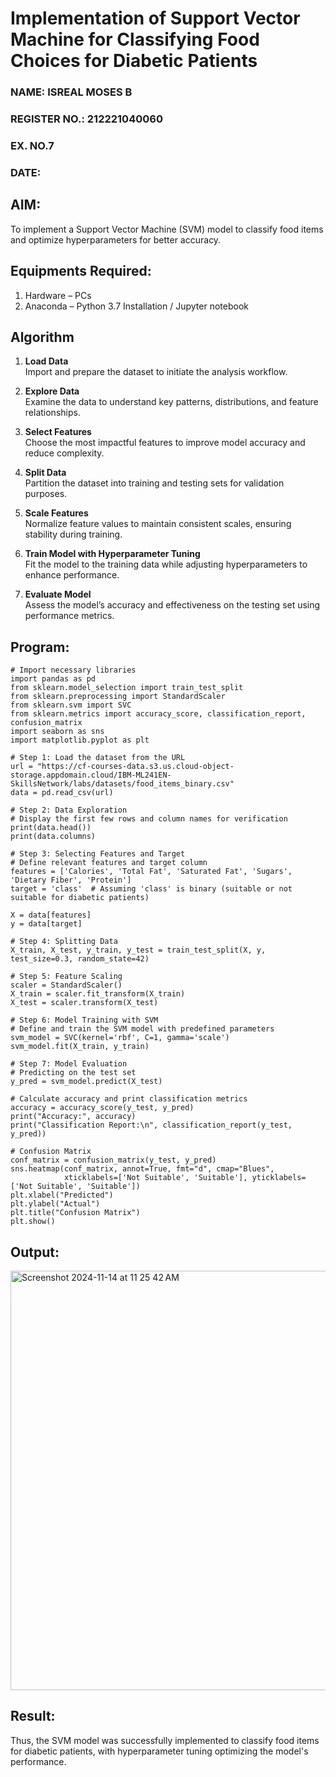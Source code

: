 # Implementation of Support Vector Machine for Classifying Food Choices for Diabetic Patients
<H3>NAME: ISREAL MOSES B</H3>
<H3>REGISTER NO.: 212221040060</H3>
<H3>EX. NO.7</H3>
<H3>DATE:</H3>

## AIM:
To implement a Support Vector Machine (SVM) model to classify food items and optimize hyperparameters for better accuracy.

## Equipments Required:
1. Hardware – PCs
2. Anaconda – Python 3.7 Installation / Jupyter notebook

## Algorithm
1. **Load Data**  
   Import and prepare the dataset to initiate the analysis workflow.

2. **Explore Data**  
   Examine the data to understand key patterns, distributions, and feature relationships.

3. **Select Features**  
   Choose the most impactful features to improve model accuracy and reduce complexity.

4. **Split Data**  
   Partition the dataset into training and testing sets for validation purposes.

5. **Scale Features**  
   Normalize feature values to maintain consistent scales, ensuring stability during training.

6. **Train Model with Hyperparameter Tuning**  
   Fit the model to the training data while adjusting hyperparameters to enhance performance.

7. **Evaluate Model**  
   Assess the model’s accuracy and effectiveness on the testing set using performance metrics.

## Program:
```
# Import necessary libraries
import pandas as pd
from sklearn.model_selection import train_test_split
from sklearn.preprocessing import StandardScaler
from sklearn.svm import SVC
from sklearn.metrics import accuracy_score, classification_report, confusion_matrix
import seaborn as sns
import matplotlib.pyplot as plt

# Step 1: Load the dataset from the URL
url = "https://cf-courses-data.s3.us.cloud-object-storage.appdomain.cloud/IBM-ML241EN-SkillsNetwork/labs/datasets/food_items_binary.csv"
data = pd.read_csv(url)

# Step 2: Data Exploration
# Display the first few rows and column names for verification
print(data.head())
print(data.columns)

# Step 3: Selecting Features and Target
# Define relevant features and target column
features = ['Calories', 'Total Fat', 'Saturated Fat', 'Sugars', 'Dietary Fiber', 'Protein']
target = 'class'  # Assuming 'class' is binary (suitable or not suitable for diabetic patients)

X = data[features]
y = data[target]

# Step 4: Splitting Data
X_train, X_test, y_train, y_test = train_test_split(X, y, test_size=0.3, random_state=42)

# Step 5: Feature Scaling
scaler = StandardScaler()
X_train = scaler.fit_transform(X_train)
X_test = scaler.transform(X_test)

# Step 6: Model Training with SVM
# Define and train the SVM model with predefined parameters
svm_model = SVC(kernel='rbf', C=1, gamma='scale')
svm_model.fit(X_train, y_train)

# Step 7: Model Evaluation
# Predicting on the test set
y_pred = svm_model.predict(X_test)

# Calculate accuracy and print classification metrics
accuracy = accuracy_score(y_test, y_pred)
print("Accuracy:", accuracy)
print("Classification Report:\n", classification_report(y_test, y_pred))

# Confusion Matrix
conf_matrix = confusion_matrix(y_test, y_pred)
sns.heatmap(conf_matrix, annot=True, fmt="d", cmap="Blues", 
            xticklabels=['Not Suitable', 'Suitable'], yticklabels=['Not Suitable', 'Suitable'])
plt.xlabel("Predicted")
plt.ylabel("Actual")
plt.title("Confusion Matrix")
plt.show()
```

## Output:
<img width="671" alt="Screenshot 2024-11-14 at 11 25 42 AM" src="https://github.com/user-attachments/assets/ad30a609-549a-4500-b8d2-d5c9c4c06b16">


## Result:
Thus, the SVM model was successfully implemented to classify food items for diabetic patients, with hyperparameter tuning optimizing the model's performance.

